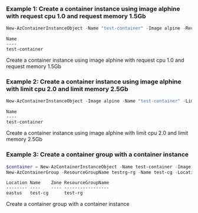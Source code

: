 ### Example 1: Create a container instance using image alphine with request cpu 1.0 and request memory 1.5Gb
```powershell
New-AzContainerInstanceObject -Name "test-container" -Image alpine -RequestCpu 1 -RequestMemoryInGb 1.5
```

```output
Name
----
test-container
```

Create a container instance using image alphine with request cpu 1.0 and request memory 1.5Gb

### Example 2: Create a container instance using image alphine with limit cpu 2.0 and limit memory 2.5Gb
```powershell
New-AzContainerInstanceObject -Image alpine -Name "test-container" -LimitCpu 2 -LimitMemoryInGb 2.5
```

```output
Name
----
test-container
```

Create a container instance using image alphine with limit cpu 2.0 and limit memory 2.5Gb

### Example 3: Create a container group with a container instance
```powershell
$container = New-AzContainerInstanceObject -Name test-container -Image alpine
New-AzContainerGroup -ResourceGroupName testrg-rg -Name test-cg -Location eastus -Container $container
```

```output
Location Name    Zone ResourceGroupName
-------- ----    ---- -----------------
eastus   test-cg      test-rg
```
Create a container group with a container instance